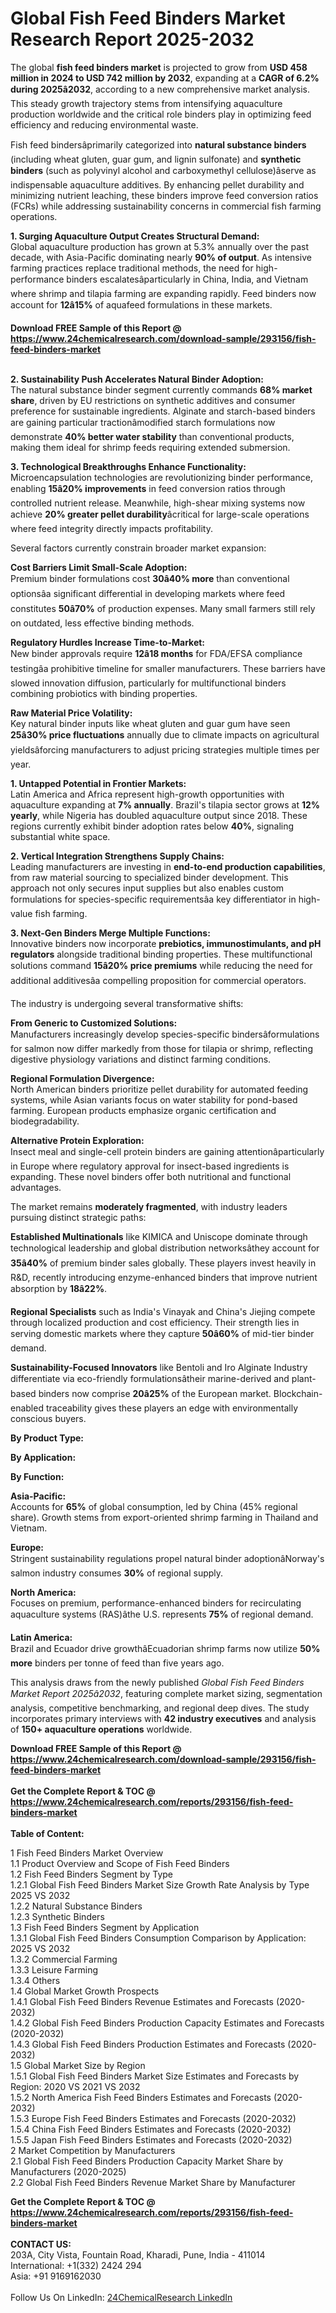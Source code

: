 <h1>Global Fish Feed Binders Market Research Report 2025-2032</h1><p>The global <strong>fish feed binders market</strong> is projected to grow from <strong>USD 458 million in 2024 to USD 742 million by 2032</strong>, expanding at a <strong>CAGR of 6.2% during 2025â2032</strong>, according to a new comprehensive market analysis. This steady growth trajectory stems from intensifying aquaculture production worldwide and the critical role binders play in optimizing feed efficiency and reducing environmental waste.</p><p>Fish feed bindersâprimarily categorized into <strong>natural substance binders</strong> (including wheat gluten, guar gum, and lignin sulfonate) and <strong>synthetic binders</strong> (such as polyvinyl alcohol and carboxymethyl cellulose)âserve as indispensable aquaculture additives. By enhancing pellet durability and minimizing nutrient leaching, these binders improve feed conversion ratios (FCRs) while addressing sustainability concerns in commercial fish farming operations.</p><p><strong>1. Surging Aquaculture Output Creates Structural Demand:</strong><br>
Global aquaculture production has grown at 5.3% annually over the past decade, with Asia-Pacific dominating nearly <strong>90% of output</strong>. As intensive farming practices replace traditional methods, the need for high-performance binders escalatesâparticularly in China, India, and Vietnam where shrimp and tilapia farming are expanding rapidly. Feed binders now account for <strong>12â15%</strong> of aquafeed formulations in these markets.</p><div><b>Download FREE Sample of this Report @ 
            <a href="https://www.24chemicalresearch.com/download-sample/293156/fish-feed-binders-market">
            https://www.24chemicalresearch.com/download-sample/293156/fish-feed-binders-market</a></b></div><br><p><strong>2. Sustainability Push Accelerates Natural Binder Adoption:</strong><br>
The natural substance binder segment currently commands <strong>68% market share</strong>, driven by EU restrictions on synthetic additives and consumer preference for sustainable ingredients. Alginate and starch-based binders are gaining particular tractionâmodified starch formulations now demonstrate <strong>40% better water stability</strong> than conventional products, making them ideal for shrimp feeds requiring extended submersion.</p><p><strong>3. Technological Breakthroughs Enhance Functionality:</strong><br>
Microencapsulation technologies are revolutionizing binder performance, enabling <strong>15â20% improvements</strong> in feed conversion ratios through controlled nutrient release. Meanwhile, high-shear mixing systems now achieve <strong>20% greater pellet durability</strong>âcritical for large-scale operations where feed integrity directly impacts profitability.</p><p>Several factors currently constrain broader market expansion:</p><p><strong>Cost Barriers Limit Small-Scale Adoption:</strong><br>
	Premium binder formulations cost <strong>30â40% more</strong> than conventional optionsâa significant differential in developing markets where feed constitutes <strong>50â70%</strong> of production expenses. Many small farmers still rely on outdated, less effective binding methods.</p><p><strong>Regulatory Hurdles Increase Time-to-Market:</strong><br>
	New binder approvals require <strong>12â18 months</strong> for FDA/EFSA compliance testingâa prohibitive timeline for smaller manufacturers. These barriers have slowed innovation diffusion, particularly for multifunctional binders combining probiotics with binding properties.</p><p><strong>Raw Material Price Volatility:</strong><br>
	Key natural binder inputs like wheat gluten and guar gum have seen <strong>25â30% price fluctuations</strong> annually due to climate impacts on agricultural yieldsâforcing manufacturers to adjust pricing strategies multiple times per year.</p><p><strong>1. Untapped Potential in Frontier Markets:</strong><br>
Latin America and Africa represent high-growth opportunities with aquaculture expanding at <strong>7% annually</strong>. Brazil's tilapia sector grows at <strong>12% yearly</strong>, while Nigeria has doubled aquaculture output since 2018. These regions currently exhibit binder adoption rates below <strong>40%</strong>, signaling substantial white space.</p><p><strong>2. Vertical Integration Strengthens Supply Chains:</strong><br>
Leading manufacturers are investing in <strong>end-to-end production capabilities</strong>, from raw material sourcing to specialized binder development. This approach not only secures input supplies but also enables custom formulations for species-specific requirementsâa key differentiator in high-value fish farming.</p><p><strong>3. Next-Gen Binders Merge Multiple Functions:</strong><br>
Innovative binders now incorporate <strong>prebiotics, immunostimulants, and pH regulators</strong> alongside traditional binding properties. These multifunctional solutions command <strong>15â20% price premiums</strong> while reducing the need for additional additivesâa compelling proposition for commercial operators.</p><p>The industry is undergoing several transformative shifts:</p><p><strong>From Generic to Customized Solutions:</strong><br>
	Manufacturers increasingly develop species-specific bindersâformulations for salmon now differ markedly from those for tilapia or shrimp, reflecting digestive physiology variations and distinct farming conditions.</p><p><strong>Regional Formulation Divergence:</strong><br>
	North American binders prioritize pellet durability for automated feeding systems, while Asian variants focus on water stability for pond-based farming. European products emphasize organic certification and biodegradability.</p><p><strong>Alternative Protein Exploration:</strong><br>
	Insect meal and single-cell protein binders are gaining attentionâparticularly in Europe where regulatory approval for insect-based ingredients is expanding. These novel binders offer both nutritional and functional advantages.</p><p>The market remains <strong>moderately fragmented</strong>, with industry leaders pursuing distinct strategic paths:</p><p><strong>Established Multinationals</strong> like KIMICA and Uniscope dominate through technological leadership and global distribution networksâthey account for <strong>35â40%</strong> of premium binder sales globally. These players invest heavily in R&amp;D, recently introducing enzyme-enhanced binders that improve nutrient absorption by <strong>18â22%</strong>.</p><p><strong>Regional Specialists</strong> such as India's Vinayak and China's Jiejing compete through localized production and cost efficiency. Their strength lies in serving domestic markets where they capture <strong>50â60%</strong> of mid-tier binder demand.</p><p><strong>Sustainability-Focused Innovators</strong> like Bentoli and Iro Alginate Industry differentiate via eco-friendly formulationsâtheir marine-derived and plant-based binders now comprise <strong>20â25%</strong> of the European market. Blockchain-enabled traceability gives these players an edge with environmentally conscious buyers.</p><p><strong>By Product Type:</strong></p><p><strong>By Application:</strong></p><p><strong>By Function:</strong></p><p><strong>Asia-Pacific:</strong><br>
	Accounts for <strong>65%</strong> of global consumption, led by China (45% regional share). Growth stems from export-oriented shrimp farming in Thailand and Vietnam.</p><p><strong>Europe:</strong><br>
	Stringent sustainability regulations propel natural binder adoptionâNorway's salmon industry consumes <strong>30%</strong> of regional supply.</p><p><strong>North America:</strong><br>
	Focuses on premium, performance-enhanced binders for recirculating aquaculture systems (RAS)âthe U.S. represents <strong>75%</strong> of regional demand.</p><p><strong>Latin America:</strong><br>
	Brazil and Ecuador drive growthâEcuadorian shrimp farms now utilize <strong>50% more</strong> binders per tonne of feed than five years ago.</p><p>This analysis draws from the newly published <em>Global Fish Feed Binders Market Report 2025â2032</em>, featuring complete market sizing, segmentation analysis, competitive benchmarking, and regional deep dives. The study incorporates primary interviews with <strong>42 industry executives</strong> and analysis of <strong>150+ aquaculture operations</strong> worldwide.</p><div><b>Download FREE Sample of this Report @ 
            <a href="https://www.24chemicalresearch.com/download-sample/293156/fish-feed-binders-market">
            https://www.24chemicalresearch.com/download-sample/293156/fish-feed-binders-market</a></b></div><br><div><b>Get the Complete Report & TOC @ 
            <a href="https://www.24chemicalresearch.com/reports/293156/fish-feed-binders-market">
            https://www.24chemicalresearch.com/reports/293156/fish-feed-binders-market</a></b></div><br>
            <b>Table of Content:</b><p>1 Fish Feed Binders Market Overview<br />
    1.1 Product Overview and Scope of Fish Feed Binders<br />
    1.2 Fish Feed Binders Segment by Type<br />
        1.2.1 Global Fish Feed Binders Market Size Growth Rate Analysis by Type 2025 VS 2032<br />
        1.2.2 Natural Substance Binders<br />
        1.2.3 Synthetic Binders<br />
    1.3 Fish Feed Binders Segment by Application<br />
        1.3.1 Global Fish Feed Binders Consumption Comparison by Application: 2025 VS 2032<br />
        1.3.2 Commercial Farming<br />
        1.3.3 Leisure Farming<br />
        1.3.4 Others<br />
    1.4 Global Market Growth Prospects<br />
        1.4.1 Global Fish Feed Binders Revenue Estimates and Forecasts (2020-2032)<br />
        1.4.2 Global Fish Feed Binders Production Capacity Estimates and Forecasts (2020-2032)<br />
        1.4.3 Global Fish Feed Binders Production Estimates and Forecasts (2020-2032)<br />
    1.5 Global Market Size by Region<br />
        1.5.1 Global Fish Feed Binders Market Size Estimates and Forecasts by Region: 2020 VS 2021 VS 2032<br />
        1.5.2 North America Fish Feed Binders Estimates and Forecasts (2020-2032)<br />
        1.5.3 Europe Fish Feed Binders Estimates and Forecasts (2020-2032)<br />
        1.5.4 China Fish Feed Binders Estimates and Forecasts (2020-2032)<br />
        1.5.5 Japan Fish Feed Binders Estimates and Forecasts (2020-2032)<br />
2 Market Competition by Manufacturers<br />
    2.1 Global Fish Feed Binders Production Capacity Market Share by Manufacturers (2020-2025)<br />
    2.2 Global Fish Feed Binders Revenue Market Share by Manufacturer</p><div><b>Get the Complete Report & TOC @ 
            <a href="https://www.24chemicalresearch.com/reports/293156/fish-feed-binders-market">
            https://www.24chemicalresearch.com/reports/293156/fish-feed-binders-market</a></b></div><br><b>CONTACT US:</b><br>
            203A, City Vista, Fountain Road, Kharadi, Pune, India - 411014<br>
            International: +1(332) 2424 294<br>
            Asia: +91 9169162030 <br><br>
            Follow Us On LinkedIn: <a href="https://www.linkedin.com/company/24chemicalresearch/">24ChemicalResearch LinkedIn</a>